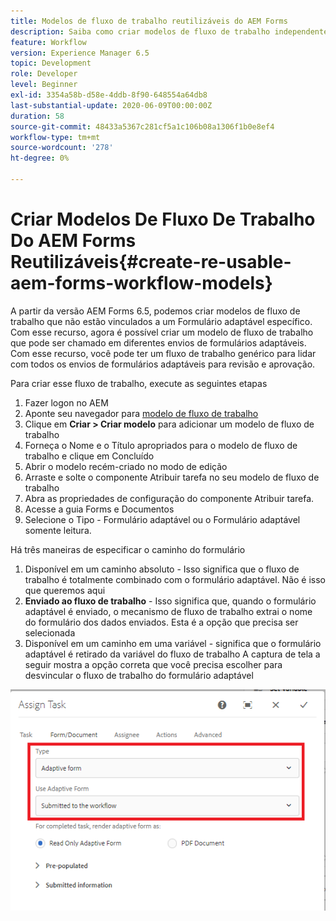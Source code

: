 ```yaml
---
title: Modelos de fluxo de trabalho reutilizáveis do AEM Forms
description: Saiba como criar modelos de fluxo de trabalho independentes do Adaptive Forms.
feature: Workflow
version: Experience Manager 6.5
topic: Development
role: Developer
level: Beginner
exl-id: 3354a58b-d58e-4ddb-8f90-648554a64db8
last-substantial-update: 2020-06-09T00:00:00Z
duration: 58
source-git-commit: 48433a5367c281cf5a1c106b08a1306f1b0e8ef4
workflow-type: tm+mt
source-wordcount: '278'
ht-degree: 0%

---
```


# Criar Modelos De Fluxo De Trabalho Do AEM Forms Reutilizáveis{#create-re-usable-aem-forms-workflow-models}

A partir da versão AEM Forms 6.5, podemos criar modelos de fluxo de trabalho que não estão vinculados a um Formulário adaptável específico. Com esse recurso, agora é possível criar um modelo de fluxo de trabalho que pode ser chamado em diferentes envios de formulários adaptáveis. Com esse recurso, você pode ter um fluxo de trabalho genérico para lidar com todos os envios de formulários adaptáveis para revisão e aprovação.

Para criar esse fluxo de trabalho, execute as seguintes etapas

1. Fazer logon no AEM
1. Aponte seu navegador para [modelo de fluxo de trabalho](http://localhost:4502/libs/cq/workflow/admin/console/content/models.html)
1. Clique em __Criar > Criar modelo__ para adicionar um modelo de fluxo de trabalho
1. Forneça o Nome e o Título apropriados para o modelo de fluxo de trabalho e clique em Concluído
1. Abrir o modelo recém-criado no modo de edição
1. Arraste e solte o componente Atribuir tarefa no seu modelo de fluxo de trabalho
1. Abra as propriedades de configuração do componente Atribuir tarefa.
1. Acesse a guia Forms e Documentos
1. Selecione o Tipo - Formulário adaptável ou o Formulário adaptável somente leitura.

Há três maneiras de especificar o caminho do formulário

1. Disponível em um caminho absoluto - Isso significa que o fluxo de trabalho é totalmente combinado com o formulário adaptável. Não é isso que queremos aqui
1. **Enviado ao fluxo de trabalho** - Isso significa que, quando o formulário adaptável é enviado, o mecanismo de fluxo de trabalho extrai o nome do formulário dos dados enviados. Esta é a opção que precisa ser selecionada
1. Disponível em um caminho em uma variável - significa que o formulário adaptável é retirado da variável do fluxo de trabalho
A captura de tela a seguir mostra a opção correta que você precisa escolher para desvincular o fluxo de trabalho do formulário adaptável

![Modelos reutilizáveis de fluxo de trabalho do AEM Forms](assets/workflomodel.PNG)
